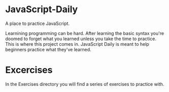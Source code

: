 # JavaScript-Daily
A place to practice JavaScript. 

Learnining programming can be hard. After learning the basic syntax you're doomed to forget what you learned unless you take the time to practice. 
This is where this project comes in. 
JavaScript Daily is meant to help beginners practice what they've learned.

# Excercises
In the Exercises directory you will find a series of exercises to practice with.

